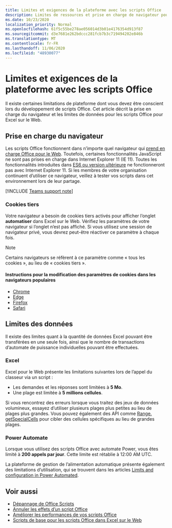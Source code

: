 ```yaml
---
title: Limites et exigences de la plateforme avec les scripts Office
description: Limites de ressources et prise en charge de navigateur pour les scripts Office lorsqu’ils sont utilisés avec Excel sur le Web
ms.date: 10/23/2020
localization_priority: Normal
ms.openlocfilehash: 61f5c55be278ae056014d3b01e4176354d913f87
ms.sourcegitcommit: d3e7681e262bdccc281fcb7b3c719494202e846b
ms.translationtype: MT
ms.contentlocale: fr-FR
ms.lasthandoff: 11/06/2020
ms.locfileid: "48930077"
---
```

# <a name="platform-limits-and-requirements-with-office-scripts"></a>Limites et exigences de la plateforme avec les scripts Office

Il existe certaines limitations de plateforme dont vous devez être conscient lors du développement de scripts Office. Cet article décrit la prise en charge du navigateur et les limites de données pour les scripts Office pour Excel sur le Web.

## <a name="browser-support"></a>Prise en charge du navigateur

Les scripts Office fonctionnent dans n’importe quel navigateur qui [prend en charge Office pour le Web](https://support.microsoft.com/office/ad1303e0-a318-47aa-b409-d3a5eb44e452). Toutefois, certaines fonctionnalités JavaScript ne sont pas prises en charge dans Internet Explorer 11 (IE 11). Toutes les fonctionnalités introduites dans [ES6 ou version ultérieure](https://www.w3schools.com/Js/js_es6.asp) ne fonctionneront pas avec Internet Explorer 11. Si les membres de votre organisation continuent d’utiliser ce navigateur, veillez à tester vos scripts dans cet environnement lors de leur partage.

[!INCLUDE [Teams support note](../includes/teams-support-note.md)]

### <a name="third-party-cookies"></a>Cookies tiers

Votre navigateur a besoin de cookies tiers activés pour afficher l’onglet **automatiser** dans Excel sur le Web. Vérifiez les paramètres de votre navigateur si l’onglet n’est pas affiché. Si vous utilisez une session de navigateur privé, vous devrez peut-être réactiver ce paramètre à chaque fois.

> [!NOTE]
> Certains navigateurs se réfèrent à ce paramètre comme « tous les cookies », au lieu de « cookies tiers ».

#### <a name="instructions-for-adjusting-cookie-settings-in-popular-browsers"></a>Instructions pour la modification des paramètres de cookies dans les navigateurs populaires

- [Chrome](https://support.google.com/chrome/answer/95647)
- [Edge](https://support.microsoft.com/microsoft-edge/temporarily-allow-cookies-and-site-data-in-microsoft-edge-597f04f2-c0ce-f08c-7c2b-541086362bd2)
- [Firefox](https://support.mozilla.org/kb/disable-third-party-cookies)
- [Safari](https://support.apple.com/guide/safari/manage-cookies-and-website-data-sfri11471/mac)

## <a name="data-limits"></a>Limites des données

Il existe des limites quant à la quantité de données Excel pouvant être transférées en une seule fois, ainsi que le nombre de transactions d’automate de puissance individuelles pouvant être effectuées.

### <a name="excel"></a>Excel

Excel pour le Web présente les limitations suivantes lors de l’appel du classeur via un script :

- Les demandes et les réponses sont limitées à **5 Mo**.
- Une plage est limitée à **5 millions cellules**.

Si vous rencontrez des erreurs lorsque vous traitez des jeux de données volumineux, essayez d’utiliser plusieurs plages plus petites au lieu de plages plus grandes. Vous pouvez également des API comme [Range. getSpecialCells](/javascript/api/office-scripts/excelscript/excelscript.range#getspecialcells-celltype--cellvaluetype-) pour cibler des cellules spécifiques au lieu de grandes plages.

### <a name="power-automate"></a>Power Automate

Lorsque vous utilisez des scripts Office avec automate Power, vous êtes limité à **200 appels par jour**. Cette limite est rétablie à 12:00 AM UTC.

La plateforme de gestion de l’alimentation automatique présente également des limitations d’utilisation, qui se trouvent dans les articles [Limits and configuration in Power Automated](/power-automate/limits-and-config).

## <a name="see-also"></a>Voir aussi

- [Dépannage de Office Scripts](troubleshooting.md)
- [Annuler les effets d’un script Office](undo.md)
- [Améliorer les performances de vos scripts Office](../develop/web-client-performance.md)
- [Scripts de base pour les scripts Office dans Excel sur le Web](../develop/scripting-fundamentals.md)
